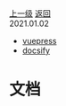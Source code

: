 <div class="extend-header">
    <div class="info">
        <div class="record">
            <a class="back" href="./">上一级</a>
            <a class="back" href="./">返回</a>
        </div>        
        <div class="mini">
            <span>2021.01.02</span>
        </div>
    </div>
    <div class="content"><div class="custom-block links">
<ul class="desc">
<li><a href="/framework/vuepress">vuepress</a></li>
<li><a href="/framework/docsify">docsify</a></li>
</ul>
</div></div>
</div>
<div class="content-header">
<h1>文档</h1>
</div>
